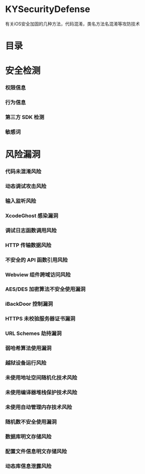 # KYSecurityDefense
有关iOS安全加固的几种方法，代码混淆，类名方法名混淆等攻防技术


# 目录

#  安全检测 
### 权限信息
### 行为信息
### 第三方 SDK 检测 
### 敏感词

# 风险漏洞 
### 代码未混淆风险
### 动态调试攻击风险
### 输入监听风险
### XcodeGhost 感染漏洞 
### 调试日志函数调用风险 
### HTTP 传输数据风险 
### 不安全的 API 函数引用风险 
### Webview 组件跨域访问风险 
### AES/DES 加密算法不安全使用漏洞
### iBackDoor 控制漏洞 
### HTTPS 未校验服务器证书漏洞 
### URL Schemes 劫持漏洞
### 弱哈希算法使用漏洞
### 越狱设备运行风险
### 未使用地址空间随机化技术风险
### 未使用编译器堆栈保护技术风险
### 未使用自动管理内存技术风险
### 随机数不安全使用漏洞
### 数据库明文存储风险
### 配置文件信息明文存储风险
### 动态库信息泄露风险
